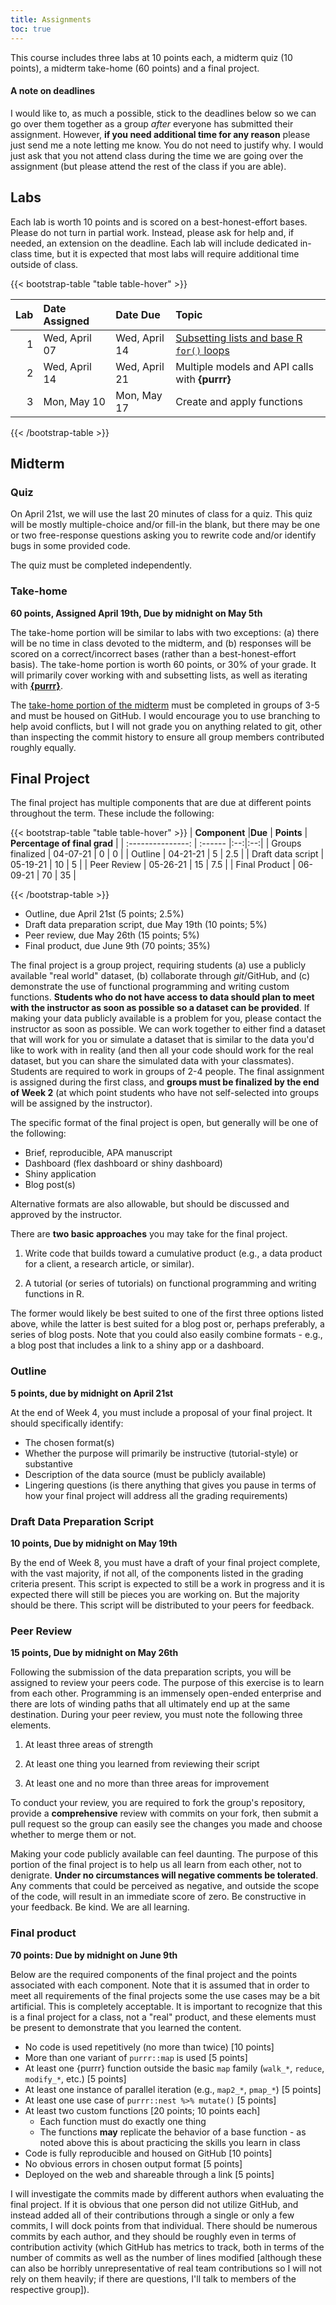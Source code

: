 ```yaml
---
title: Assignments
toc: true
---
```



This course includes three labs at 10 points each, a midterm quiz (10 points), a midterm take-home (60 points) and a final project.

#### A note on deadlines
I would like to, as much a possible, stick to the deadlines below so we can go over them together as a group *after* everyone has submitted their assignment. However, **if you need additional time for any reason** please just send me a note letting me know. You do not need to justify why. I would just ask that you not attend class during the time we are going over the assignment (but please attend the rest of the class if you are able).

## Labs
Each lab is worth 10 points and is scored on a best-honest-effort bases. Please do not turn in partial work. Instead, please ask for help and, if needed, an extension on the deadline. Each lab will include dedicated in-class time, but it is expected that most labs will require additional time outside of class. 

{{< bootstrap-table "table table-hover" >}}

| Lab|Date Assigned |Date Due      |Topic                                                 |
|---:|:-------------|:-------------|:-----------------------------------------------------|
|   1|Wed, April 07 |Wed, April 14 |[Subsetting lists and base R `for()` loops](../lab-1) |
|   2|Wed, April 14 |Wed, April 21 |Multiple models and API calls with **{purrr}**        |
|   3|Mon, May 10   |Mon, May 17   |Create and apply functions                            |

{{< /bootstrap-table >}}

## Midterm

### Quiz
On April 21st, we will use the last 20 minutes of class for a quiz. This quiz 
will be mostly multiple-choice and/or fill-in the blank, but there may be one
or two free-response questions asking you to rewrite code and/or identify bugs
in some provided code. 

The quiz must be completed independently.

### Take-home

**60 points, Assigned April 19th, Due by midnight on May 5th**

The take-home portion will be similar to labs with two exceptions: (a) there 
will be no time in class devoted to the midterm, and (b) responses will be
scored on a correct/incorrect bases (rather than a best-honest-effort basis). 
The take-home portion is worth 60 points, or 30% of your grade. It will 
primarily cover working with and subsetting lists, as well as iterating with
[**{purrr}**](https://purrr.tidyverse.org).

The [take-home portion of the midterm](../take-home-midterm) must be completed in
groups of 3-5 and must be housed on GitHub. I would encourage you to use branching to help avoid conflicts, but I will not grade you on anything related to git, other than inspecting the 
commit history to ensure all group members contributed roughly equally.

## Final Project

The final project has multiple components that are due at different points throughout the term. These include the following:

{{< bootstrap-table "table table-hover" >}}
|  **Component** |**Due**  | **Points** | **Percentage of final grad**  |
|  :---------------: | :------  |:--:|:--:|
|  Groups finalized  | 04-07-21 | 0  | 0 |
|  Outline           | 04-21-21 | 5  | 2.5 |
|  Draft data script | 05-19-21 | 10 | 5 |
|  Peer Review       | 05-26-21 | 15 | 7.5 |
|  Final Product     | 06-09-21 | 70 | 35 |

{{< /bootstrap-table >}}

* Outline, due April 21st (5 points; 2.5%)
* Draft data preparation script, due May 19th (10 points; 5%)
* Peer review, due May 26th (15 points; 5%)
* Final product, due June 9th (70 points; 35%)

The final project is a group project, requiring students (a) use a 
publicly available "real world" dataset, (b) collaborate through *git*/GitHub, 
and (c) demonstrate the use of functional programming and writing custom 
functions. **Students who do not have access to data should plan to meet with the 
instructor as soon as possible so a dataset can be provided**. If making your 
data publicly available is a problem for you, please contact the 
instructor as soon as possible. We can work together to either find a dataset 
that will work for you or simulate a dataset that is similar to the data 
you'd like to work with in reality (and then all your code should work for the 
real dataset, but you can share the simulated data with your classmates). 
Students are required to work in groups of 2-4 people. The final assignment is 
assigned during the first class, and **groups must be finalized by the end of 
Week 2** (at which point students who have not self-selected into groups will 
be assigned by the instructor).

The specific format of the final project is open, but generally will be one of
the following:

* Brief, reproducible, APA manuscript
* Dashboard (flex dashboard or shiny dashboard) 
* Shiny application
* Blog post(s) 

Alternative formats are also allowable, but should be discussed and approved by
the instructor.

There are **two basic approaches** you may take for the final project. 

1. Write code that builds toward a cumulative product (e.g., a data product for 
   a client, a research article, or similar).

2. A tutorial (or series of tutorials) on functional programming and writing 
   functions in R. 

The former would likely be best suited to one of the first three options listed
above, while the latter is best suited for a blog post or, perhaps preferably,
a series of blog posts. Note that you could also easily combine formats - e.g., 
a blog post that includes a link to a shiny app or a dashboard.

### Outline
**5 points, due by midnight on April 21st**

At the end of Week 4, you must include a proposal of your final project. It 
should specifically identify:

* The chosen format(s)
* Whether the purpose will primarily be instructive (tutorial-style) or 
  substantive
* Description of the data source (must be publicly available)
* Lingering questions (is there anything that gives you pause in terms of how
  your final project will address all the grading requirements)

### Draft Data Preparation Script 

**10 points, Due by midnight on May 19th**

By the end of Week 8, you must have a draft of your final project
complete, with the vast majority, if not all, of the components listed in the
grading criteria present. This script is expected to still be a work in 
progress and it is expected there will still be pieces you are working on. But
the majority should be there. This script will be distributed to your peers 
for feedback.

### Peer Review 

**15 points, Due by midnight on May 26th**

Following the submission of the data preparation scripts, you will be assigned 
to review your peers code. The purpose of this exercise is to learn from each 
other. Programming is an immensely open-ended enterprise and there are lots of 
winding paths that all ultimately end up at the same destination. During your 
peer review, you must note the following three elements.

1. At least three areas of strength

2. At least one thing you learned from reviewing their script

3. At least one and no more than three areas for improvement 

To conduct your review, you are required to fork the group's repository, 
provide a **comprehensive** review with commits on your fork, then submit a pull
request so the group can easily see the changes you made and choose whether to
merge them or not.

Making your code publicly available can feel daunting. The purpose of this 
portion of the final project is to help us all learn from each other, not to 
denigrate. **Under no circumstances will negative comments be tolerated**. Any 
comments that could be perceived as negative, and outside the scope of the 
code, will result in an immediate score of zero. Be constructive in your 
feedback. Be kind. We are all learning.

### Final product 

**70 points: Due by midnight on June 9th**

Below are the required components of the final project and the points associated 
with each component. Note that it is assumed that in order to meet all 
requirements of the final projects some the use cases may be a bit artificial.
This is completely acceptable. It is important to recognize that this is a final
project for a class, not a "real" product, and these elements must be present
to demonstrate that you learned the content.

- No code is used repetitively (no more than twice) [10 points]
- More than one variant of `purrr::map` is used [5 points]
- At least one {purrr} function outside the basic `map` family (`walk_*`, 
  `reduce`, `modify_*`, etc.) [5 points]
- At least one instance of parallel iteration (e.g., `map2_*`, `pmap_*`) [5 points]
- At least one use case of `purrr::nest %>% mutate()` [5 points]
- At least two custom functions [20 points; 10 points each]
	+ Each function must do exactly one thing
	+ The functions **may** replicate the behavior of a base function - as noted 
    above this is about practicing the skills you learn in class
- Code is fully reproducible and housed on GitHub [10 points]
- No obvious errors in chosen output format [5 points]
- Deployed on the web and shareable through a link [5 points]

I will investigate the commits made by different authors when evaluating the
final project. If it is obvious that one person did not utilize GitHub, and
instead added all of their contributions through a single or only a few 
commits, I will dock points from that individual. There should be numerous
commits by each author, and they should be roughly even in terms of
contribution activity (which GitHub has metrics to track, both in terms of the
number of commits as well as the number of lines modified [although these can
also be horribly unrepresentative of real team contributions so I will not
rely on them heavily; if there are questions, I'll talk to members of the 
respective group]).
